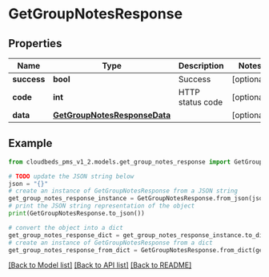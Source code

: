 # GetGroupNotesResponse


## Properties

Name | Type | Description | Notes
------------ | ------------- | ------------- | -------------
**success** | **bool** | Success | [optional] 
**code** | **int** | HTTP status code | [optional] 
**data** | [**GetGroupNotesResponseData**](GetGroupNotesResponseData.md) |  | [optional] 

## Example

```python
from cloudbeds_pms_v1_2.models.get_group_notes_response import GetGroupNotesResponse

# TODO update the JSON string below
json = "{}"
# create an instance of GetGroupNotesResponse from a JSON string
get_group_notes_response_instance = GetGroupNotesResponse.from_json(json)
# print the JSON string representation of the object
print(GetGroupNotesResponse.to_json())

# convert the object into a dict
get_group_notes_response_dict = get_group_notes_response_instance.to_dict()
# create an instance of GetGroupNotesResponse from a dict
get_group_notes_response_from_dict = GetGroupNotesResponse.from_dict(get_group_notes_response_dict)
```
[[Back to Model list]](../README.md#documentation-for-models) [[Back to API list]](../README.md#documentation-for-api-endpoints) [[Back to README]](../README.md)


